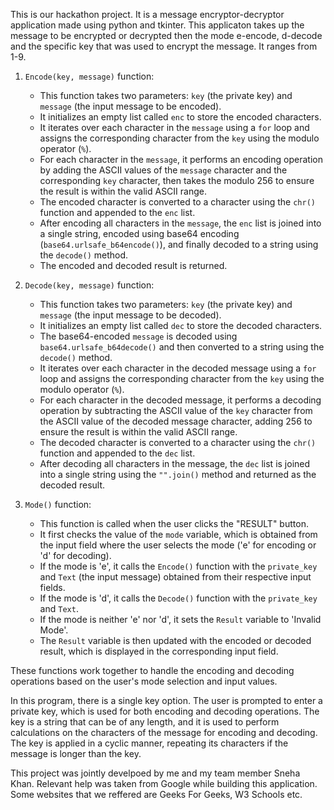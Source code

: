 This is our hackathon project. It is a message encryptor-decryptor application made using python and tkinter. This applicaton takes up the message to be encrypted or decrypted then the mode e-encode, d-decode and the specific key that was used to encrypt the message. It ranges from 1-9.

1. `Encode(key, message)` function:
   - This function takes two parameters: `key` (the private key) and `message` (the input message to be encoded).
   - It initializes an empty list called `enc` to store the encoded characters.
   - It iterates over each character in the `message` using a `for` loop and assigns the corresponding character from the `key` using the modulo operator (`%`).
   - For each character in the `message`, it performs an encoding operation by adding the ASCII values of the `message` character and the corresponding `key` character, then takes the modulo 256 to ensure the result is within the valid ASCII range.
   - The encoded character is converted to a character using the `chr()` function and appended to the `enc` list.
   - After encoding all characters in the `message`, the `enc` list is joined into a single string, encoded using base64 encoding (`base64.urlsafe_b64encode()`), and finally decoded to a string using the `decode()` method.
   - The encoded and decoded result is returned.

2. `Decode(key, message)` function:
   - This function takes two parameters: `key` (the private key) and `message` (the input message to be decoded).
   - It initializes an empty list called `dec` to store the decoded characters.
   - The base64-encoded `message` is decoded using `base64.urlsafe_b64decode()` and then converted to a string using the `decode()` method.
   - It iterates over each character in the decoded message using a `for` loop and assigns the corresponding character from the `key` using the modulo operator (`%`).
   - For each character in the decoded message, it performs a decoding operation by subtracting the ASCII value of the `key` character from the ASCII value of the decoded message character, adding 256 to ensure the result is within the valid ASCII range.
   - The decoded character is converted to a character using the `chr()` function and appended to the `dec` list.
   - After decoding all characters in the message, the `dec` list is joined into a single string using the `"".join()` method and returned as the decoded result.

3. `Mode()` function:
   - This function is called when the user clicks the "RESULT" button.
   - It first checks the value of the `mode` variable, which is obtained from the input field where the user selects the mode ('e' for encoding or 'd' for decoding).
   - If the mode is 'e', it calls the `Encode()` function with the `private_key` and `Text` (the input message) obtained from their respective input fields.
   - If the mode is 'd', it calls the `Decode()` function with the `private_key` and `Text`.
   - If the mode is neither 'e' nor 'd', it sets the `Result` variable to 'Invalid Mode'.
   - The `Result` variable is then updated with the encoded or decoded result, which is displayed in the corresponding input field.

These functions work together to handle the encoding and decoding operations based on the user's mode selection and input values.

In this program, there is a single key option. The user is prompted to enter a private key, which is used for both encoding and decoding operations. The key is a string that can be of any length, and it is used to perform calculations on the characters of the message for encoding and decoding. The key is applied in a cyclic manner, repeating its characters if the message is longer than the key.

This project was jointly develpoed by me and my team member Sneha Khan. Relevant help was taken from Google while building this application. Some websites that we reffered are Geeks For Geeks, W3 Schools etc. 
